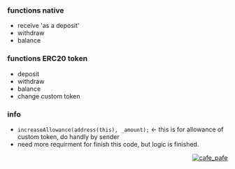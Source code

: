 ### functions native
- receive 'as a deposit'
- withdraw
- balance

### functions ERC20 token
- deposit
- withdraw
- balance
- change custom token

### info
- `increaseAllowance(address(this), _amount);` <- this is for allowance of custom token, do handly by sender
- need more requirment for finish this code, but logic is finished.

<p align="right"> 
  <a href="https://github.com/mosi-sol" target="blank">
  <img src="https://img.shields.io/badge/Multy%20Token-Wallet-blue?style=flat" alt="cafe_pafe" /></a>  
</p>
